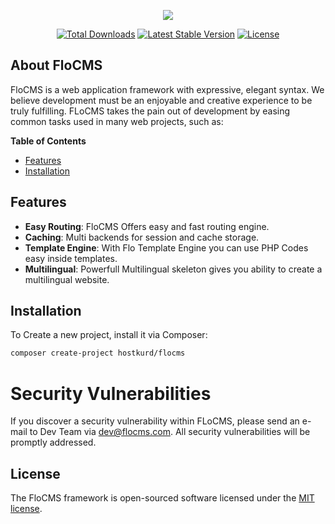 <p align="center">
<img src="https://github.com/user-attachments/assets/a3a90a19-a7d6-4709-99ab-0e60308ff6f5">
</p>
<p align="center">
<a href="https://packagist.org/packages/hostkurd/flocms"><img src="https://img.shields.io/packagist/dt/hostkurd/flocms" alt="Total Downloads"></a>
<a href="https://packagist.org/packages/hostkurd/flocms"><img src="https://img.shields.io/packagist/v/hostkurd/flocms" alt="Latest Stable Version"></a>
<a href="https://packagist.org/packages/hostkurd/flocms"><img src="https://img.shields.io/packagist/l/hostkurd/flocms" alt="License"></a>
</p>

## About FloCMS
FloCMS is a web application framework with expressive, elegant syntax. We believe development must be an enjoyable and creative experience to be truly fulfilling. FLoCMS takes the pain out of development by easing common tasks used in many web projects, such as:

**Table of Contents**
- [Features](#features)
- [Installation](#installation)

## Features

- **Easy Routing**: FloCMS Offers easy and fast routing engine.
- **Caching**: Multi backends for session and cache storage.
- **Template Engine**: With Flo Template Engine you can use PHP Codes easy inside templates.
- **Multilingual**: Powerfull Multilingual skeleton gives you ability to create a multilingual website.

## Installation

To Create a new project, install it via Composer:

```bash
composer create-project hostkurd/flocms
```

# Security Vulnerabilities
If you discover a security vulnerability within FLoCMS, please send an e-mail to Dev Team via [dev@flocms.com](mailto:dev@flocms.com). All security vulnerabilities will be promptly addressed.

## License
The FloCMS framework is open-sourced software licensed under the [MIT license](https://opensource.org/licenses/MIT).
